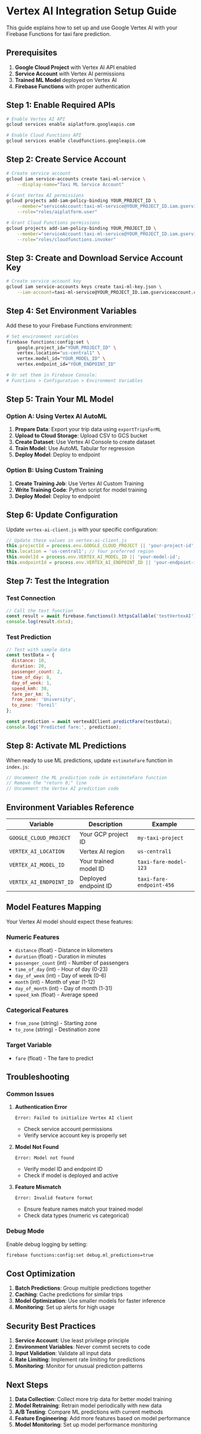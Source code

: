 # Vertex AI Integration Setup Guide

This guide explains how to set up and use Google Vertex AI with your Firebase Functions for taxi fare prediction.

## Prerequisites

1. **Google Cloud Project** with Vertex AI API enabled
2. **Service Account** with Vertex AI permissions
3. **Trained ML Model** deployed on Vertex AI
4. **Firebase Functions** with proper authentication

## Step 1: Enable Required APIs

```bash
# Enable Vertex AI API
gcloud services enable aiplatform.googleapis.com

# Enable Cloud Functions API
gcloud services enable cloudfunctions.googleapis.com
```

## Step 2: Create Service Account

```bash
# Create service account
gcloud iam service-accounts create taxi-ml-service \
    --display-name="Taxi ML Service Account"

# Grant Vertex AI permissions
gcloud projects add-iam-policy-binding YOUR_PROJECT_ID \
    --member="serviceAccount:taxi-ml-service@YOUR_PROJECT_ID.iam.gserviceaccount.com" \
    --role="roles/aiplatform.user"

# Grant Cloud Functions permissions
gcloud projects add-iam-policy-binding YOUR_PROJECT_ID \
    --member="serviceAccount:taxi-ml-service@YOUR_PROJECT_ID.iam.gserviceaccount.com" \
    --role="roles/cloudfunctions.invoker"
```

## Step 3: Create and Download Service Account Key

```bash
# Create service account key
gcloud iam service-accounts keys create taxi-ml-key.json \
    --iam-account=taxi-ml-service@YOUR_PROJECT_ID.iam.gserviceaccount.com
```

## Step 4: Set Environment Variables

Add these to your Firebase Functions environment:

```bash
# Set environment variables
firebase functions:config:set \
    google.project_id="YOUR_PROJECT_ID" \
    vertex.location="us-central1" \
    vertex.model_id="YOUR_MODEL_ID" \
    vertex.endpoint_id="YOUR_ENDPOINT_ID"

# Or set them in Firebase Console:
# Functions > Configuration > Environment Variables
```

## Step 5: Train Your ML Model

### Option A: Using Vertex AI AutoML

1. **Prepare Data**: Export your trip data using `exportTripsForML`
2. **Upload to Cloud Storage**: Upload CSV to GCS bucket
3. **Create Dataset**: Use Vertex AI Console to create dataset
4. **Train Model**: Use AutoML Tabular for regression
5. **Deploy Model**: Deploy to endpoint

### Option B: Using Custom Training

1. **Create Training Job**: Use Vertex AI Custom Training
2. **Write Training Code**: Python script for model training
3. **Deploy Model**: Deploy to endpoint

## Step 6: Update Configuration

Update `vertex-ai-client.js` with your specific configuration:

```javascript
// Update these values in vertex-ai-client.js
this.projectId = process.env.GOOGLE_CLOUD_PROJECT || 'your-project-id';
this.location = 'us-central1'; // Your preferred region
this.modelId = process.env.VERTEX_AI_MODEL_ID || 'your-model-id';
this.endpointId = process.env.VERTEX_AI_ENDPOINT_ID || 'your-endpoint-id';
```

## Step 7: Test the Integration

### Test Connection
```javascript
// Call the test function
const result = await firebase.functions().httpsCallable('testVertexAI')();
console.log(result.data);
```

### Test Prediction
```javascript
// Test with sample data
const testData = {
  distance: 10,
  duration: 20,
  passenger_count: 2,
  time_of_day: 8,
  day_of_week: 1,
  speed_kmh: 30,
  fare_per_km: 5,
  from_zone: 'University',
  to_zone: 'Toreil'
};

const prediction = await vertexAIClient.predictFare(testData);
console.log('Predicted fare:', prediction);
```

## Step 8: Activate ML Predictions

When ready to use ML predictions, update `estimateFare` function in `index.js`:

```javascript
// Uncomment the ML prediction code in estimateFare function
// Remove the "return 0;" line
// Uncomment the Vertex AI prediction code
```

## Environment Variables Reference

| Variable | Description | Example |
|----------|-------------|---------|
| `GOOGLE_CLOUD_PROJECT` | Your GCP project ID | `my-taxi-project` |
| `VERTEX_AI_LOCATION` | Vertex AI region | `us-central1` |
| `VERTEX_AI_MODEL_ID` | Your trained model ID | `taxi-fare-model-123` |
| `VERTEX_AI_ENDPOINT_ID` | Deployed endpoint ID | `taxi-fare-endpoint-456` |

## Model Features Mapping

Your Vertex AI model should expect these features:

### Numeric Features
- `distance` (float) - Distance in kilometers
- `duration` (float) - Duration in minutes
- `passenger_count` (int) - Number of passengers
- `time_of_day` (int) - Hour of day (0-23)
- `day_of_week` (int) - Day of week (0-6)
- `month` (int) - Month of year (1-12)
- `day_of_month` (int) - Day of month (1-31)
- `speed_kmh` (float) - Average speed

### Categorical Features
- `from_zone` (string) - Starting zone
- `to_zone` (string) - Destination zone

### Target Variable
- `fare` (float) - The fare to predict

## Troubleshooting

### Common Issues

1. **Authentication Error**
   ```
   Error: Failed to initialize Vertex AI client
   ```
   - Check service account permissions
   - Verify service account key is properly set

2. **Model Not Found**
   ```
   Error: Model not found
   ```
   - Verify model ID and endpoint ID
   - Check if model is deployed and active

3. **Feature Mismatch**
   ```
   Error: Invalid feature format
   ```
   - Ensure feature names match your trained model
   - Check data types (numeric vs categorical)

### Debug Mode

Enable debug logging by setting:
```bash
firebase functions:config:set debug.ml_predictions=true
```

## Cost Optimization

1. **Batch Predictions**: Group multiple predictions together
2. **Caching**: Cache predictions for similar trips
3. **Model Optimization**: Use smaller models for faster inference
4. **Monitoring**: Set up alerts for high usage

## Security Best Practices

1. **Service Account**: Use least privilege principle
2. **Environment Variables**: Never commit secrets to code
3. **Input Validation**: Validate all input data
4. **Rate Limiting**: Implement rate limiting for predictions
5. **Monitoring**: Monitor for unusual prediction patterns

## Next Steps

1. **Data Collection**: Collect more trip data for better model training
2. **Model Retraining**: Retrain model periodically with new data
3. **A/B Testing**: Compare ML predictions with current methods
4. **Feature Engineering**: Add more features based on model performance
5. **Model Monitoring**: Set up model performance monitoring 